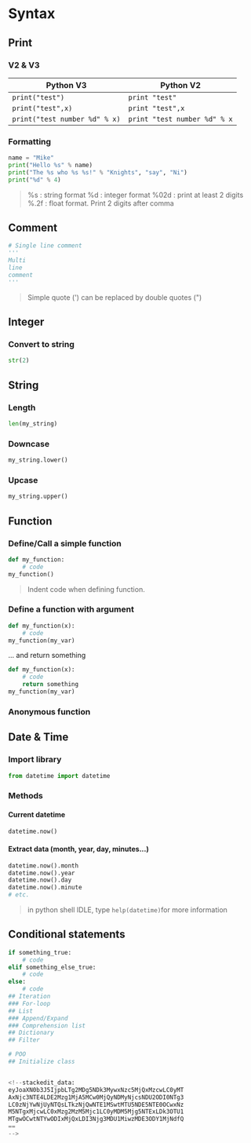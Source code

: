 # Syntax
## Print
### V2 & V3
Python V3 | Python V2
-------- | -----
`print("test")` | `print "test"`
`print("test",x)` | `print "test",x`
`print("test number %d" % x)` | `print "test number %d" % x`

### Formatting
```python
name = "Mike"
print("Hello %s" % name)
print("The %s who %s %s!" % "Knights", "say", "Ni")
print("%d" % 4)
```
> %s : string format
> %d : integer format
> %02d : print at least 2 digits
> %.2f : float format. Print 2 digits after comma
## Comment
```python
# Single line comment
''' 
Multi
line 
comment
'''
```
> Simple quote (') can be replaced by double quotes (")

## Integer
### Convert to string
```python
str(2)
```

## String
### Length
```python
len(my_string)
```
### Downcase
```python
my_string.lower()
```
### Upcase
```python
my_string.upper()
```




## Function
### Define/Call a simple function
```python
def my_function:
	# code
my_function()
```
> Indent code when defining function. 

### Define a function with argument
```python
def my_function(x):
	# code
my_function(my_var)
```
... and return something
```python
def my_function(x):
	# code
	return something
my_function(my_var)
```
### Anonymous function

## Date & Time
### Import library
```python
from datetime import datetime
```
### Methods
#### Current datetime
```python
datetime.now()
```
#### Extract data (month, year, day, minutes...)
```python
datetime.now().month
datetime.now().year
datetime.now().day
datetime.now().minute
# etc.
```
> in python shell IDLE, type `help(datetime)`for more information

## Conditional statements
```python
if something_true:
	# code
elif something_else_true:
	# code 
else:
	# code
## Iteration
### For-loop
## List
### Append/Expand
### Comprehension list
## Dictionary
## Filter

# POO
## Initialize class


<!--stackedit_data:
eyJoaXN0b3J5IjpbLTg2MDg5NDk3MywxNzc5MjQxMzcwLC0yMT
AxNjc3NTE4LDE2Mzg1MjA5MCw0MjQyNDMyNjcsNDU2ODI0NTg3
LC0zNjYwNjUyNTQsLTkzNjQwNTE1MSwtMTU5NDE5NTE0OCwxNz
M5NTgxMjcwLC0xMzg2MzM5Mjc1LC0yMDM5Mjg5NTExLDk3OTU1
MTgwOCwtNTYwODIxMjQxLDI3Njg3MDU1MiwzMDE3ODY1MjNdfQ
==
-->